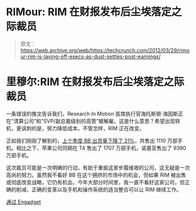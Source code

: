 # RIMour: RIM 在财报发布后尘埃落定之际裁员

> 原文：<https://web.archive.org/web/https://techcrunch.com/2012/03/29/rimour-rim-is-laying-off-execs-as-dust-settles-post-earnings/>

# 里穆尔:RIM 在财报发布后尘埃落定之际裁员

一条错误的推文告诉我们，Research In Motion 首席执行官海托斯顿·海因斯正在“清算公司”和“SVP/副总裁级别的高管”被解雇。这是什么意思？希望出现转机，更讽刺的是，努力降低成本。不管怎样，RIM 正在改变。

正如我们刚刚了解到的，[上个季度 BB 出货量下降了 21%](https://web.archive.org/web/20230209124937/https://techcrunch.com/2012/03/29/rim-falls-short-blackberry-shipments-down-21-from-q3-former-co-ceo-jim-balsillie-resigns-from-board/)，共售出 1110 万部手机。相比之下，苹果公司同期在 T4 售出了 1707 万部手机，诺基亚售出了 9390 万部手机。

这次裁员可能是一次明确的行动，有助于重振这家步履维艰的公司，这无疑是一次高尚的努力。虽然我不看好 BB 在这个拥挤的市场中的机会，但如果 RIM 被出售或彻底改变战略，它仍有机会。今年大部分时间里，我一直不看好这家公司，但正确的削减、正确的变革以及手机和操作系统的适当整合可以让 RIM 继续工作。

[通过 Engadget](https://web.archive.org/web/20230209124937/http://www.engadget.com/)